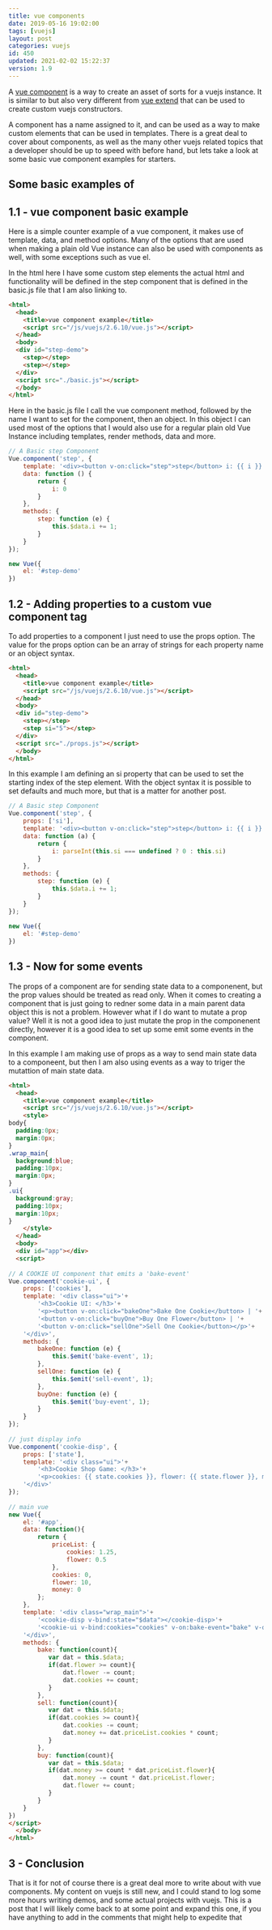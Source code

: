 ```yaml
---
title: vue components
date: 2019-05-16 19:02:00
tags: [vuejs]
layout: post
categories: vuejs
id: 450
updated: 2021-02-02 15:22:37
version: 1.9
---
```


A [vue component](https://vuejs.org/v2/guide/components.html) is a way to create an asset of sorts for a vuejs instance. It is similar to but also very different from [vue extend](/2019/05/09/vuejs-extend/) that can be used to create custom vuejs constructors.

A component has a name assigned to it, and can be used as a way to make custom elements that can be used in templates. There is a great deal to cover about components, as well as the many other vuejs related topics that a developer should be up to speed with before hand, but lets take a look at some basic vue component examples for starters. 

<!-- more -->

## Some basic examples of 

## 1.1 - vue component basic example

Here is a simple counter example of a vue component, it makes use of template, data, and method options. Many of the options that are used when making a plain old Vue instance can also be used with components as well, with some exceptions such as vue el.

In the html here I have some custom step elements the actual html and functionality will be defined in the step component that is defined in the basic.js file that I am also linking to.

```html
<html>
  <head>
    <title>vue component example</title>
    <script src="/js/vuejs/2.6.10/vue.js"></script>
  </head>
  <body>
  <div id="step-demo">
    <step></step>
    <step></step>
  </div>
  <script src="./basic.js"></script>
  </body>
</html>
```

Here in the basic.js file I call the vue component method, followed by the name I want to set for the component, then an object. In this object I can used most of the options that I would also use for a regular plain old Vue Instance including templates, render methods, data and more.

```js
// A Basic step Component
Vue.component('step', {
    template: '<div><button v-on:click="step">step</button> i: {{ i }} </div>',
    data: function () {
        return {
            i: 0
        }
    },
    methods: {
        step: function (e) {
            this.$data.i += 1;
        }
    }
});

new Vue({
    el: '#step-demo'
})

```

## 1.2 - Adding properties to a custom vue component tag

To add properties to a component I just need to use the props option. The value for the props option can be an array of strings for each property name or an object syntax.

```html
<html>
  <head>
    <title>vue component example</title>
    <script src="/js/vuejs/2.6.10/vue.js"></script>
  </head>
  <body>
  <div id="step-demo">
    <step></step>
    <step si="5"></step>
  </div>
  <script src="./props.js"></script>
  </body>
</html>
```

In this example I am defining an si property that can be used to set the starting index of the step element. With the object syntax it is possible to set defaults and much more, but that is a matter for another post.

```js
// A Basic step Component
Vue.component('step', {
    props: ['si'],
    template: '<div><button v-on:click="step">step</button> i: {{ i }} </div>',
    data: function (a) {
        return {
            i: parseInt(this.si === undefined ? 0 : this.si)
        }
    },
    methods: {
        step: function (e) {
            this.$data.i += 1;
        }
    }
});
 
new Vue({
    el: '#step-demo'
})
```

## 1.3 - Now for some events

The props of a component are for sending state data to a componenent, but the prop values should be treated as read only. When it comes to creating a component that is just going to redner some data in a main parent data object this is not a problem. However what if I do want to mutate a prop value? Well it is not a good idea to just mutate the prop in the componenent directly, however it is a good idea to set up some emit some events in the component.

In this example I am making use of props as a way to send main state data to a componeent, but then I am also using events as a way to triger the mutattion of main state data.

```html
<html>
  <head>
    <title>vue component example</title>
    <script src="/js/vuejs/2.6.10/vue.js"></script>
    <style>
body{
  padding:0px;
  margin:0px;
}
.wrap_main{
  background:blue;
  padding:10px;
  margin:0px;
}
.ui{
  background:gray;
  padding:10px;
  margin:10px;
}
    </style>
  </head>
  <body>
  <div id="app"></div>
  <script>
 
// A COOKIE UI component that emits a 'bake-event'
Vue.component('cookie-ui', {
    props: ['cookies'],
    template: '<div class="ui">'+
        '<h3>Cookie UI: </h3>'+
        '<p><button v-on:click="bakeOne">Bake One Cookie</button> | '+
        '<button v-on:click="buyOne">Buy One Flower</button> | '+
        '<button v-on:click="sellOne">Sell One Cookie</button></p>'+
    '</div>',
    methods: {
        bakeOne: function (e) {
            this.$emit('bake-event', 1);
        },
        sellOne: function (e) {
            this.$emit('sell-event', 1);
        },
        buyOne: function (e) {
            this.$emit('buy-event', 1);
        }
    }
});
 
// just display info
Vue.component('cookie-disp', {
    props: ['state'],
    template: '<div class="ui">'+
        '<h3>Cookie Shop Game: </h3>'+
        '<p>cookies: {{ state.cookies }}, flower: {{ state.flower }}, money: ${{ state.money }}</p>'+
    '</div>'
});
 
// main vue
new Vue({
    el: '#app',
    data: function(){
        return {
            priceList: {
                cookies: 1.25,
                flower: 0.5
            },
            cookies: 0,
            flower: 10,
            money: 0
        };
    },
    template: '<div class="wrap_main">'+
        '<cookie-disp v-bind:state="$data"></cookie-disp>'+
        '<cookie-ui v-bind:cookies="cookies" v-on:bake-event="bake" v-on:sell-event="sell" v-on:buy-event="buy" ></cookie-ui>'+
    '</div>',
    methods: {
        bake: function(count){
           var dat = this.$data;
           if(dat.flower >= count){
               dat.flower -= count;
               dat.cookies += count;
           }
        },
        sell: function(count){
           var dat = this.$data;
           if(dat.cookies >= count){
               dat.cookies -= count;
               dat.money += dat.priceList.cookies * count;
           }
        },
        buy: function(count){
           var dat = this.$data;
           if(dat.money >= count * dat.priceList.flower){
               dat.money -= count * dat.priceList.flower;
               dat.flower += count;
           }
        }
    }
})
</script>
  </body>
</html>
```

## 3 - Conclusion

That is it for not of course there is a great deal more to write about with vue components. My content on vuejs is still new, and I could stand to log some more hours writing demos, and some actual projects with vuejs. This is a post that I will likely come back to at some point and expand this one, if you have anything to add in the comments that might help to expedite that 